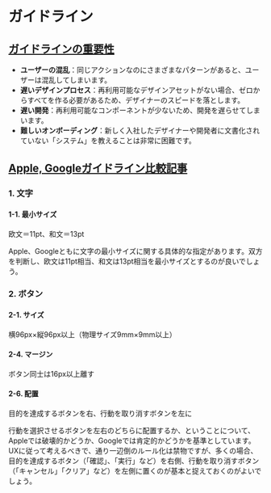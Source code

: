 # ガイドライン

## [ガイドラインの重要性](https://uxmilk.jp/73433)  

- **ユーザーの混乱**：同じアクションなのにさまざまなパターンがあると、ユーザーは混乱してしまいます。
- **遅いデザインプロセス**：再利用可能なデザインアセットがない場合、ゼロからすべてを作る必要があるため、デザイナーのスピードを落とします。
- **遅い開発**：再利用可能なコンポーネントが少ないため、開発を遅らせてしまいます。
- **難しいオンボーディング**：新しく入社したデザイナーや開発者に文書化されていない「システム」を教えることは非常に困難です。

## [Apple, Googleガイドライン比較記事](https://baigie.me/sogitani/2015/07/apple-google-design-guideline/)

### 1. 文字
#### 1-1. 最小サイズ
欧文＝11pt、和文＝13pt  

Apple、Googleともに文字の最小サイズに関する具体的な指定があります。双方を判断し、欧文は11pt相当、和文は13pt相当を最小サイズとするのが良いでしょう。  

### 2. ボタン
#### 2-1. サイズ
横96px×縦96px以上（物理サイズ9mm×9mm以上）
#### 2-4. マージン
ボタン同士は16px以上離す  
#### 2-6. 配置
目的を達成するボタンを右、行動を取り消すボタンを左に  

行動を選択させるボタンを左右のどちらに配置するか、ということについて、Appleでは破壊的かどうか、Googleでは肯定的かどうかを基準としています。UXに従って考えるべきで、通り一辺倒のルール化は禁物ですが、多くの場合、目的を達成するボタン（「確認」、「実行」など）を右側、行動を取り消すボタン（「キャンセル」「クリア」など）を左側に置くのが基本と捉えておくのがよいでしょう。  
